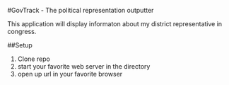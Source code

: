 #GovTrack - The political representation outputter

This application will display informaton about my district representative in congress. 

##Setup

1. Clone repo
1. start your favorite web server in the directory
1. open up url in your favorite browser